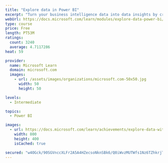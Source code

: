 ```yaml
---
title: "Explore data in Power BI"
excerpt: "Turn your business intelligence data into data insights by creating and configuring Power BI dashboards."
webUrl: https://docs.microsoft.com/learn/modules/explore-data-power-bi/
type: course
price: Free
length: PT53M
ratings:
  count: 3240
  average: 4.7117286
heat: 59

provider:
  name: Microsoft Learn
  domain: microsoft.com
  images:
    - url: /assets/images/organizations/microsoft.com-50x50.jpg
      width: 50
      height: 50

levels:
  - Intermediate

topics:
  - Power BI

images:
  - url: https://docs.microsoft.com/learn/achievements/explore-data-with-power-bi-desktop-social.png
    width: 800
    height: 400
    isCached: true

secured: "w4OGck/90SGVnccXLFr2A5A4HZecsoNknSBk6/Q0iWvzMUTWfs1Nz6TZhkrjT7MYdX6lkv1K5lQ0ZDIV8AmFvbs4+mJnsiZecLsDGpgpMNrZzzaxML2zLd3T3dj5rTau7LxR49ecNY6j9SoNk0hwuv30V2N3N3H1CZ+HKr/J6pSuPSGbGoOBIf9Q+tS2GGWgSglm0VPf6zTqTC9vW3kTcjkYWc2Koseio3bntITO69O9iyk902JJfFO4jsRO+BcAXVaVjM62pDJsNQa1F1EW5P4ce/zToBfXwP5/EtMGd5cf2CoqKOeufbl+BfkrylBfSIX19e8Wnvlz6wS+UTw0Hrhs7y2O0LHqNPx+aJQPtIB6jZJ5WXyPSFz2dE1AztDTQ3gXL8Y9c+NIRMYswsAxxIhIqwXx4cjmc8cffG/Y6QQ=;iT6nJhcln+2jlNEscJLbTQ=="
---
```


